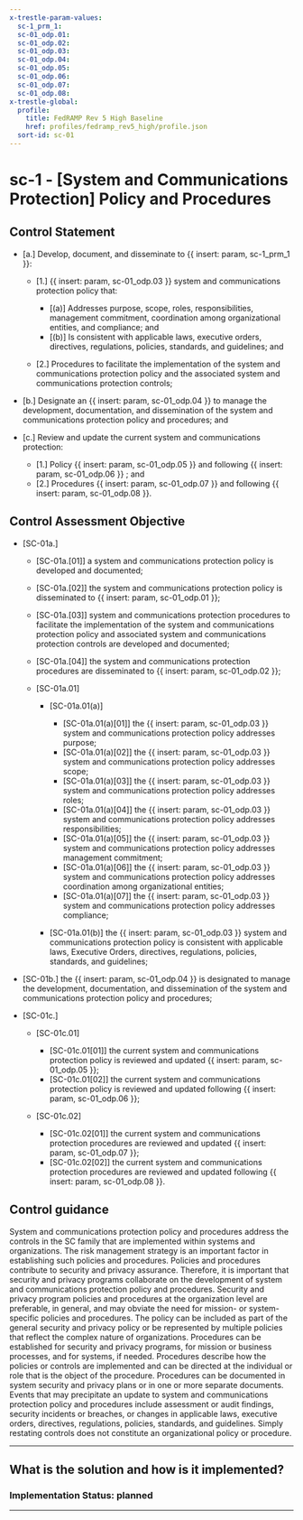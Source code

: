 ```yaml
---
x-trestle-param-values:
  sc-1_prm_1:
  sc-01_odp.01:
  sc-01_odp.02:
  sc-01_odp.03:
  sc-01_odp.04:
  sc-01_odp.05:
  sc-01_odp.06:
  sc-01_odp.07:
  sc-01_odp.08:
x-trestle-global:
  profile:
    title: FedRAMP Rev 5 High Baseline
    href: profiles/fedramp_rev5_high/profile.json
  sort-id: sc-01
---
```


# sc-1 - \[System and Communications Protection\] Policy and Procedures

## Control Statement

- \[a.\] Develop, document, and disseminate to {{ insert: param, sc-1_prm_1 }}:

  - \[1.\] {{ insert: param, sc-01_odp.03 }} system and communications protection policy that:

    - \[(a)\] Addresses purpose, scope, roles, responsibilities, management commitment, coordination among organizational entities, and compliance; and
    - \[(b)\] Is consistent with applicable laws, executive orders, directives, regulations, policies, standards, and guidelines; and

  - \[2.\] Procedures to facilitate the implementation of the system and communications protection policy and the associated system and communications protection controls;

- \[b.\] Designate an {{ insert: param, sc-01_odp.04 }} to manage the development, documentation, and dissemination of the system and communications protection policy and procedures; and

- \[c.\] Review and update the current system and communications protection:

  - \[1.\] Policy {{ insert: param, sc-01_odp.05 }} and following {{ insert: param, sc-01_odp.06 }} ; and
  - \[2.\] Procedures {{ insert: param, sc-01_odp.07 }} and following {{ insert: param, sc-01_odp.08 }}.

## Control Assessment Objective

- \[SC-01a.\]

  - \[SC-01a.[01]\] a system and communications protection policy is developed and documented;
  - \[SC-01a.[02]\] the system and communications protection policy is disseminated to {{ insert: param, sc-01_odp.01 }};
  - \[SC-01a.[03]\] system and communications protection procedures to facilitate the implementation of the system and communications protection policy and associated system and communications protection controls are developed and documented;
  - \[SC-01a.[04]\] the system and communications protection procedures are disseminated to {{ insert: param, sc-01_odp.02 }};
  - \[SC-01a.01\]

    - \[SC-01a.01(a)\]

      - \[SC-01a.01(a)[01]\] the {{ insert: param, sc-01_odp.03 }} system and communications protection policy addresses purpose;
      - \[SC-01a.01(a)[02]\] the {{ insert: param, sc-01_odp.03 }} system and communications protection policy addresses scope;
      - \[SC-01a.01(a)[03]\] the {{ insert: param, sc-01_odp.03 }} system and communications protection policy addresses roles;
      - \[SC-01a.01(a)[04]\] the {{ insert: param, sc-01_odp.03 }} system and communications protection policy addresses responsibilities;
      - \[SC-01a.01(a)[05]\] the {{ insert: param, sc-01_odp.03 }} system and communications protection policy addresses management commitment;
      - \[SC-01a.01(a)[06]\] the {{ insert: param, sc-01_odp.03 }} system and communications protection policy addresses coordination among organizational entities;
      - \[SC-01a.01(a)[07]\] the {{ insert: param, sc-01_odp.03 }} system and communications protection policy addresses compliance;

    - \[SC-01a.01(b)\] the {{ insert: param, sc-01_odp.03 }} system and communications protection policy is consistent with applicable laws, Executive Orders, directives, regulations, policies, standards, and guidelines;

- \[SC-01b.\] the {{ insert: param, sc-01_odp.04 }} is designated to manage the development, documentation, and dissemination of the system and communications protection policy and procedures;

- \[SC-01c.\]

  - \[SC-01c.01\]

    - \[SC-01c.01[01]\] the current system and communications protection policy is reviewed and updated {{ insert: param, sc-01_odp.05 }};
    - \[SC-01c.01[02]\] the current system and communications protection policy is reviewed and updated following {{ insert: param, sc-01_odp.06 }};

  - \[SC-01c.02\]

    - \[SC-01c.02[01]\] the current system and communications protection procedures are reviewed and updated {{ insert: param, sc-01_odp.07 }};
    - \[SC-01c.02[02]\] the current system and communications protection procedures are reviewed and updated following {{ insert: param, sc-01_odp.08 }}.

## Control guidance

System and communications protection policy and procedures address the controls in the SC family that are implemented within systems and organizations. The risk management strategy is an important factor in establishing such policies and procedures. Policies and procedures contribute to security and privacy assurance. Therefore, it is important that security and privacy programs collaborate on the development of system and communications protection policy and procedures. Security and privacy program policies and procedures at the organization level are preferable, in general, and may obviate the need for mission- or system-specific policies and procedures. The policy can be included as part of the general security and privacy policy or be represented by multiple policies that reflect the complex nature of organizations. Procedures can be established for security and privacy programs, for mission or business processes, and for systems, if needed. Procedures describe how the policies or controls are implemented and can be directed at the individual or role that is the object of the procedure. Procedures can be documented in system security and privacy plans or in one or more separate documents. Events that may precipitate an update to system and communications protection policy and procedures include assessment or audit findings, security incidents or breaches, or changes in applicable laws, executive orders, directives, regulations, policies, standards, and guidelines. Simply restating controls does not constitute an organizational policy or procedure.

______________________________________________________________________

## What is the solution and how is it implemented?

<!-- For implementation status enter one of: implemented, partial, planned, alternative, not-applicable -->

<!-- Note that the list of rules under ### Rules: is read-only and changes will not be captured after assembly to JSON -->

<!-- Add control implementation description here for control: sc-1 -->

### Implementation Status: planned

______________________________________________________________________
